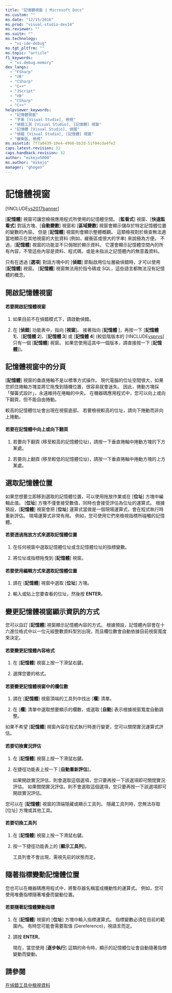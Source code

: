 ```yaml
---
title: "記憶體視窗 | Microsoft Docs"
ms.custom: ""
ms.date: "12/15/2016"
ms.prod: "visual-studio-dev14"
ms.reviewer: ""
ms.suite: ""
ms.technology: 
  - "vs-ide-debug"
ms.tgt_pltfrm: ""
ms.topic: "article"
f1_keywords: 
  - "vs.debug.memory"
dev_langs: 
  - "FSharp"
  - "VB"
  - "CSharp"
  - "C++"
  - "JScript"
  - "VB"
  - "CSharp"
  - "C++"
helpviewer_keywords: 
  - "記憶體視窗"
  - "字串 [Visual Studio], 檢視"
  - "偵錯工具 [Visual Studio], [記憶體] 視窗"
  - "記憶體 [Visual Studio], 偵錯"
  - "偵錯 [Visual Studio], [記憶體] 視窗"
  - "緩衝區, 檢視"
ms.assetid: 7f7a0439-10e4-4966-bb2d-51f04cda4fe2
caps.latest.revision: 32
caps.handback.revision: 32
author: "mikejo5000"
ms.author: "mikejo"
manager: "ghogen"
---
```

# 記憶體視窗
[!INCLUDE[vs2017banner](../code-quality/includes/vs2017banner.md)]

\[**記憶體**\] 視窗可讓您檢視應用程式所使用的記憶體空間。  \[**監看式**\] 視窗、\[**快速監看式**\] 對話方塊、\[**自動變數**\] 視窗和 \[**區域變數**\] 視窗會顯示儲存於特定記憶體位置的變數的內容。  但是 \[**記憶體**\] 視窗則會顯示整體概觀。  這類檢視對於檢查無法適當地顯示在其他視窗的大批資料 \(例如，緩衝區或很大的字串\) 來說極為方便。  不過，\[**記憶體**\] 視窗的功能並不只侷限於顯示資料。  它還會顯示記憶體空間內的所有內容，不管這些內容是資料、程式碼，或是未指派之記憶體內的無意義資料。  
  
 只有在透過 \[**選項**\] 對話方塊中的 \[**偵錯**\] 節點啟用位址層級偵錯時，才可以使用 \[**記憶體**\] 視窗。  \[**記憶體**\] 視窗無法用於指令碼或 SQL，這些語言都無法沒有記憶體的概念。  
  
## 開啟記憶體視窗  
  
#### 若要開啟記憶體視窗  
  
1.  如果目前不在偵錯模式下，請啟動偵錯。  
  
2.  在 \[**偵錯**\] 功能表中，指向 \[**視窗**\]。  接著指向 \[**記憶體** \]，再按一下 \[**記憶體 1**\]、\[**記憶體 2**\]、\[**記憶體 3**\] 或 \[**記憶體 4**\] \(較低階版本的 [!INCLUDE[vsprvs](../code-quality/includes/vsprvs_md.md)] 只有一個 \[**記憶體**\] 視窗。  如果您使用這其中一個版本，請直接按一下 \[**記憶體**\]\)。  
  
## 記憶體視窗中的分頁  
 \[**記憶體**\] 視窗的垂直捲軸不是以標準方式操作。  現代電腦的位址空間很大，如果您抓住捲軸方塊並將它拖曳到隨機位置，很容易就會迷失。  因此，捲動方塊採「彈簧式設計」，永遠維持在捲軸的中央。  在機器碼應用程式中，您可以向上或向下翻頁，但不能自由捲動。  
  
 較高的記憶體位址會出現在視窗底部。  若要檢視較高的位址，請向下捲動而非向上捲動。  
  
#### 若要在記憶體中向上或向下翻頁  
  
1.  若要向下翻頁 \(移至較高的記憶體位址\)，請按一下垂直捲軸中捲動方塊的下方某處。  
  
2.  若要向上翻頁 \(移至較低的記憶體位址\)，請按一下垂直捲軸中捲動方塊的上方某處。  
  
## 選取記憶體位置  
 如果您想要立即移到選取的記憶體位置，可以使用拖放作業或在 \[**位址**\] 方塊中編輯此值。  \[**位址**\] 方塊不僅會接受數值，同時也會接受評估為位址的運算式。  根據預設，\[**記憶體**\] 視窗會把 \[**位址**\] 運算式當做是一個現場運算式，會在程式執行時重新評估。  現場運算式非常有用。  例如，您可使用它們來檢視指標所碰觸的記憶體。  
  
#### 若要透過拖放方式來選取記憶體位置  
  
1.  在任何視窗中選取記憶體位址或含記憶體位址的指標變數。  
  
2.  將位址或指標拖曳到 \[**記憶體**\] 視窗。  
  
#### 若要使用編輯方式來選取記憶體位置  
  
1.  請在 \[**記憶體**\] 視窗中選取 \[**位址**\] 方塊。  
  
2.  輸入或貼上您要查看的位址，然後按 **ENTER**。  
  
## 變更記憶體視窗顯示資訊的方式  
 您可以自訂 \[**記憶體**\] 視窗顯示記憶體內容的方式。  根據預設，記憶體內容會在十六進位格式中以一位元組整數資料型別出現，而且欄位數會自動依據目前視窗寬度來決定。  
  
#### 若要變更記憶體內容格式  
  
1.  在 \[**記憶體**\] 視窗上按一下滑鼠右鍵。  
  
2.  選擇您要的格式。  
  
#### 若要變更記憶體視窗中的欄位數  
  
1.  請在 \[**記憶體**\] 視窗頂端的工具列中找出 \[**欄**\] 清單。  
  
2.  在 \[**欄**\] 清單中選取想要顯示的欄數，或選取 \[**自動**\] 表示根據視窗寬度自動調整。  
  
 如果不希望 \[**記憶體**\] 視窗內容在程式執行時進行變更，您可以關閉實況運算式評估。  
  
#### 若要切換實況評估  
  
1.  在 \[**記憶體**\] 視窗上按一下滑鼠右鍵。  
  
2.  在捷徑功能表上按一下 \[**自動重新評估**\]。  
  
     如果開啟實況評估，則會選取這個選項，您只要再按一下該選項即可關閉實況評估。  如果關閉實況評估，則不會選取這個選項，您只要再按一下該選項即可開啟實況評估。  
  
 您可以在 \[**記憶體**\] 視窗的頂端隱藏或顯示工具列。  隱藏工具列時，您無法存取 \[位址\] 方塊或其他工具。  
  
#### 若要切換工具列  
  
1.  在 \[**記憶體**\] 視窗上按一下滑鼠右鍵。  
  
2.  按一下捷徑功能表上的 \[**顯示工具列**\]。  
  
     工具列會不會出現，需視先前的狀態而定。  
  
## 隨著指標變動記憶體位置  
 您也可以在機器碼應用程式中，將暫存器名稱當成機動性的運算式。  例如，您可使用堆疊指標隨著堆疊而變動位置。  
  
#### 若要隨著記憶體變動指標  
  
1.  在 \[**記憶體**\] 視窗的 \[**位址**\] 方塊中輸入指標運算式。  指標變數必須在目前的範圍內。  有時您可能會需要取值 \(Dereference\)，視語言而定。  
  
2.  請按 **ENTER**。  
  
     現在，當您使用 \[**逐步執行**\] 這類的命令時，顯示的記憶體位址會自動隨著指標變動而變動。  
  
## 請參閱  
 [在偵錯工具中檢視資料](../debugger/viewing-data-in-the-debugger.md)